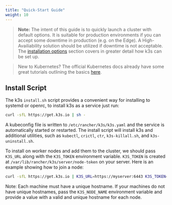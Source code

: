 ```yaml
---
title: "Quick-Start Guide"
weight: 10
---
```


>**Note:** The intent of this guide is to quickly launch a cluster with default options. It is suitable for production environments if you can accept some downtime in production (e.g. on the Edge). A High-Availiability solution should be utilized if downtime is not acceptable.
The [installation options](../installation) section covers in greater detail how k3s can be set up.

> New to Kubernetes? The official Kubernetes docs already have some great tutorials outlining the basics [here](https://kubernetes.io/docs/tutorials/kubernetes-basics/).

Install Script
--------------
The k3s `install.sh` script provides a convenient way for installing to systemd or openrc,
to install k3s as a service just run:
```bash
curl -sfL https://get.k3s.io | sh -
```

A kubeconfig file is written to `/etc/rancher/k3s/k3s.yaml` and the service is automatically started or restarted.
The install script will install k3s and additional utilities, such as `kubectl`, `crictl`, `ctr`, `k3s-killall.sh`, and `k3s-uninstall.sh`.

To install on worker nodes and add them to the cluster, we should pass `K3S_URL` along with the `K3S_TOKEN` environment variable. `K3S_TOKEN` is created at `/var/lib/rancher/k3s/server/node-token` on your server. Here is an example showing how to join a node:

```bash
curl -sfL https://get.k3s.io | K3S_URL=https://myserver:6443 K3S_TOKEN=mynodetoken sh -
```

Note: Each machine must have a unique hostname. If your machines do not have unique hostnames, pass the `K3S_NODE_NAME` environment variable and provide a value with a valid and unique hostname for each node.
